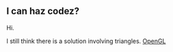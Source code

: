## I can haz codez?

Hi.

I still think there is a solution involving triangles.
[OpenGL](opengl.html)

